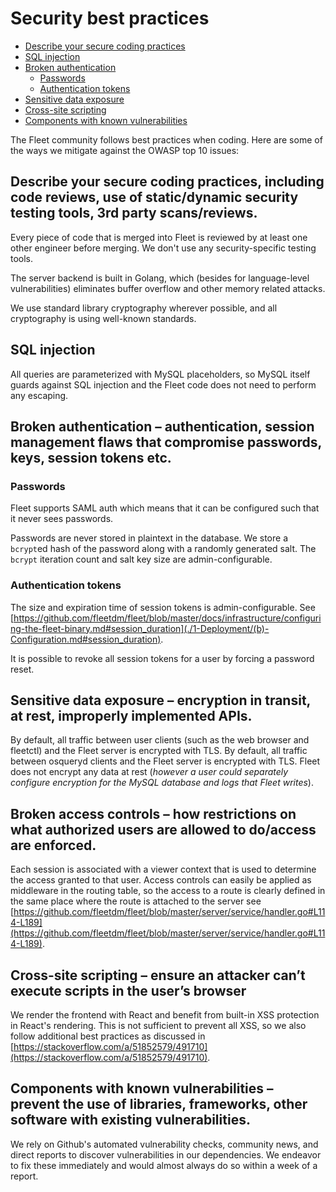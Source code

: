 # Security best practices
- [Describe your secure coding practices](#describe-your-secure-coding-practices,-including-code-reviews,-use-of-static/dynamic-security-testing-tools,-3rd-party-scans/reviews)
- [SQL injection](#sql-injection)
- [Broken authentication](#broken-authentication-–-authentication,-session-management-flaws-that-compromise-passwords,-keys,-session-tokens-etc.)
  - [Passwords](#passwords)
  - [Authentication tokens](#authentication-tokens)
- [Sensitive data exposure](#sensitive-data-exposure-–-encryption-in-transit,-at-rest,-improperly-implemented-APIs.)
- [Cross-site scripting](#cross-site-scripting-–-ensure-an-attacker-can’t-execute-scripts-in-the-user’s-browser)
- [Components with known vulnerabilities](#components-with-known-vulnerabilities-–-prevent-the-use-of-libraries,-frameworks,-other-software-with-existing-vulnerabilities.)

The Fleet community follows best practices when coding.  Here are some of the ways we mitigate against the OWASP top 10 issues:

## Describe your secure coding practices, including code reviews, use of static/dynamic security testing tools, 3rd party scans/reviews.

Every piece of code that is merged into Fleet is reviewed by at least one other engineer before merging. We don't use any security-specific testing tools.

The server backend is built in Golang, which (besides for language-level vulnerabilities) eliminates buffer overflow and other memory related attacks.

We use standard library cryptography wherever possible, and all cryptography is using well-known standards.

## SQL injection
All queries are parameterized with MySQL placeholders, so MySQL itself guards against SQL injection and the Fleet code does not need to perform any escaping.

## Broken authentication – authentication, session management flaws that compromise passwords, keys, session tokens etc.
### Passwords
Fleet supports SAML auth which means that it can be configured such that it never sees passwords.

Passwords are never stored in plaintext in the database. We store a `bcrypt`ed hash of the password along with a randomly generated salt. The `bcrypt` iteration count and salt key size are admin-configurable.
### Authentication tokens
The size and expiration time of session tokens is admin-configurable.  See [https://github.com/fleetdm/fleet/blob/master/docs/infrastructure/configuring-the-fleet-binary.md#session_duration](./1-Deployment/(b)-Configuration.md#session_duration).

It is possible to revoke all session tokens for a user by forcing a password reset.


## Sensitive data exposure – encryption in transit, at rest, improperly implemented APIs.
By default, all traffic between user clients (such as the web browser and fleetctl) and the Fleet server is encrypted with TLS. By default, all traffic between osqueryd clients and the Fleet server is encrypted with TLS. Fleet does not encrypt any data at rest (*however a user could separately configure encryption for the MySQL database and logs that Fleet writes*).

## Broken access controls – how restrictions on what authorized users are allowed to do/access are enforced.
Each session is associated with a viewer context that is used to determine the access granted to that user. Access controls can easily be applied as middleware in the routing table, so the access to a route is clearly defined in the same place where the route is attached to the server see [https://github.com/fleetdm/fleet/blob/master/server/service/handler.go#L114-L189](https://github.com/fleetdm/fleet/blob/master/server/service/handler.go#L114-L189).

## Cross-site scripting – ensure an attacker can’t execute scripts in the user’s browser
We render the frontend with React and benefit from built-in XSS protection in React's rendering. This is not sufficient to prevent all XSS, so we also follow additional best practices as discussed in [https://stackoverflow.com/a/51852579/491710](https://stackoverflow.com/a/51852579/491710).

## Components with known vulnerabilities – prevent the use of libraries, frameworks, other software with existing vulnerabilities.
We rely on Github's automated vulnerability checks, community news, and direct reports to discover vulnerabilities in our dependencies. We endeavor to fix these immediately and would almost always do so within a week of a report.
